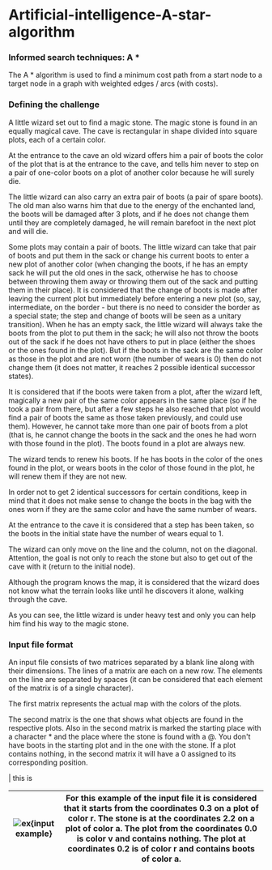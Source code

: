 # Artificial-intelligence-A-star-algorithm
### Informed search techniques: A *
The A * algorithm is used to find a minimum cost path from a start node to a target node in a graph with weighted edges / arcs (with costs).

### Defining the challenge
A little wizard set out to find a magic stone. The magic stone is found in an equally magical cave. The cave is rectangular in shape divided into square plots, each of a certain color. 

At the entrance to the cave an old wizard offers him a pair of boots the color of the plot that is at the entrance to the cave, and tells him never to step on a pair of one-color boots on a plot of another color because he will surely die. 

The little wizard can also carry an extra pair of boots (a pair of spare boots). The old man also warns him that due to the energy of the enchanted land, the boots will be damaged after 3 plots, and if he does not change them until they are completely damaged, he will remain barefoot in the next plot and will die. 

Some plots may contain a pair of boots. The little wizard can take that pair of boots and put them in the sack or change his current boots to enter a new plot of another color (when changing the boots, if he has an empty sack he will put the old ones in the sack, otherwise he has to choose between throwing them away or throwing them out of the sack and putting them in their place). It is considered that the change of boots is made after leaving the current plot but immediately before entering a new plot (so, say, intermediate, on the border - but there is no need to consider the border as a special state; the step and change of boots will be seen as a unitary transition). When he has an empty sack, the little wizard will always take the boots from the plot to put them in the sack; he will also not throw the boots out of the sack if he does not have others to put in place (either the shoes or the ones found in the plot). But if the boots in the sack are the same color as those in the plot and are not worn (the number of wears is 0) then do not change them (it does not matter, it reaches 2 possible identical successor states).

It is considered that if the boots were taken from a plot, after the wizard left, magically a new pair of the same color appears in the same place (so if he took a pair from there, but after a few steps he also reached that plot would find a pair of boots the same as those taken previously, and could use them). However, he cannot take more than one pair of boots from a plot (that is, he cannot change the boots in the sack and the ones he had worn with those found in the plot). The boots found in a plot are always new.

The wizard tends to renew his boots. If he has boots in the color of the ones found in the plot, or wears boots in the color of those found in the plot, he will renew them if they are not new.

In order not to get 2 identical successors for certain conditions, keep in mind that it does not make sense to change the boots in the bag with the ones worn if they are the same color and have the same number of wears.

At the entrance to the cave it is considered that a step has been taken, so the boots in the initial state have the number of wears equal to 1.

The wizard can only move on the line and the column, not on the diagonal. Attention, the goal is not only to reach the stone but also to get out of the cave with it (return to the initial node).

Although the program knows the map, it is considered that the wizard does not know what the terrain looks like until he discovers it alone, walking through the cave.

As you can see, the little wizard is under heavy test and only you can help him find his way to the magic stone.

### Input file format
An input file consists of two matrices separated by a blank line along with their dimensions. The lines of a matrix are each on a new row. The elements on the line are separated by spaces (it can be considered that each element of the matrix is of a single character). 

The first matrix represents the actual map with the colors of the plots. 

The second matrix is the one that shows what objects are found in the respective plots. Also in the second matrix is marked the starting place with a character * and the place where the stone is found with a @. You don't have boots in the starting plot and in the one with the stone. If a plot contains nothing, in the second matrix it will have a 0 assigned to its corresponding position.

| this is


| ![ex](https://user-images.githubusercontent.com/57111995/86340140-26f82b00-bc5d-11ea-9683-922490bce4de.png){input example}  | For this example of the input file it is considered that it starts from the coordinates 0.3 on a plot of color r. The stone is at the coordinates 2.2 on a plot of color a. The plot from the coordinates 0.0 is color v and contains nothing. The plot at coordinates 0.2 is of color r and contains boots of color a. |
|-|-|
